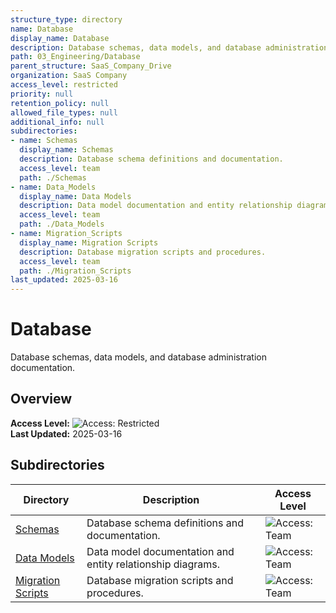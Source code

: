 ```yaml
---
structure_type: directory
name: Database
display_name: Database
description: Database schemas, data models, and database administration documentation.
path: 03_Engineering/Database
parent_structure: SaaS_Company_Drive
organization: SaaS Company
access_level: restricted
priority: null
retention_policy: null
allowed_file_types: null
additional_info: null
subdirectories:
- name: Schemas
  display_name: Schemas
  description: Database schema definitions and documentation.
  access_level: team
  path: ./Schemas
- name: Data_Models
  display_name: Data Models
  description: Data model documentation and entity relationship diagrams.
  access_level: team
  path: ./Data_Models
- name: Migration_Scripts
  display_name: Migration Scripts
  description: Database migration scripts and procedures.
  access_level: team
  path: ./Migration_Scripts
last_updated: 2025-03-16
---
```


# Database

Database schemas, data models, and database administration documentation.

## Overview

**Access Level:** ![Access: Restricted](https://img.shields.io/badge/Access-Restricted-yellow)  
**Last Updated:** 2025-03-16  

## Subdirectories

| Directory | Description | Access Level |
|-----------|-------------|--------------|
| [Schemas](./Schemas/) | Database schema definitions and documentation. | ![Access: Team](https://img.shields.io/badge/Access-Team-blue) |
| [Data Models](./Data_Models/) | Data model documentation and entity relationship diagrams. | ![Access: Team](https://img.shields.io/badge/Access-Team-blue) |
| [Migration Scripts](./Migration_Scripts/) | Database migration scripts and procedures. | ![Access: Team](https://img.shields.io/badge/Access-Team-blue) |
